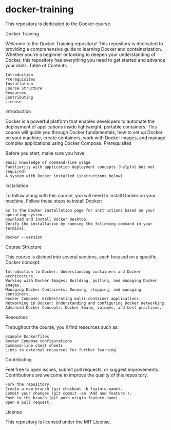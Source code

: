 # docker-training
This repository is dedicated to the Docker course.

Docker Training

Welcome to the Docker Training repository! This repository is dedicated to providing a comprehensive guide to learning Docker and containerization. Whether you're a beginner or looking to deepen your understanding of Docker, this repository has everything you need to get started and advance your skills.
Table of Contents

    Introduction
    Prerequisites
    Installation
    Course Structure
    Resources
    Contributing
    License

Introduction

Docker is a powerful platform that enables developers to automate the deployment of applications inside lightweight, portable containers. This course will guide you through Docker fundamentals, how to set up Docker on your machine, create containers, work with Docker images, and manage complex applications using Docker Compose.
Prerequisites

Before you start, make sure you have:

    Basic knowledge of command-line usage
    Familiarity with application deployment concepts (helpful but not required)
    A system with Docker installed (instructions below)

Installation

To follow along with this course, you will need to install Docker on your machine. Follow these steps to install Docker:

    Go to the Docker installation page for instructions based on your operating system.
    Download and install Docker Desktop.
    Verify the installation by running the following command in your terminal:

    docker --version

Course Structure

This course is divided into several sections, each focused on a specific Docker concept:

    Introduction to Docker: Understanding containers and Docker architecture.
    Working with Docker Images: Building, pulling, and managing Docker images.
    Managing Docker Containers: Running, stopping, and managing containers.
    Docker Compose: Orchestrating multi-container applications.
    Networking in Docker: Understanding and configuring Docker networking.
    Advanced Docker Concepts: Docker Swarm, volumes, and best practices.

Resources

Throughout the course, you'll find resources such as:

    Example Dockerfiles
    Docker Compose configurations
    Command-line cheat sheets
    Links to external resources for further learning

Contributing

Feel free to open issues, submit pull requests, or suggest improvements. Contributions are welcome to improve the quality of this repository.

    Fork the repository.
    Create a new branch (git checkout -b feature-name).
    Commit your changes (git commit -am 'Add new feature').
    Push to the branch (git push origin feature-name).
    Open a pull request.

License

This repository is licensed under the MIT License.
